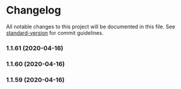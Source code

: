 # Changelog

All notable changes to this project will be documented in this file. See [standard-version](https://github.com/conventional-changelog/standard-version) for commit guidelines.

### 1.1.61 (2020-04-16)

### 1.1.60 (2020-04-16)

### 1.1.59 (2020-04-16)
